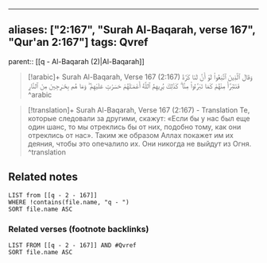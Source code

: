 
---
aliases: ["2:167", "Surah Al-Baqarah, verse 167", "Qur'an 2:167"]
tags: Qvref
---

parent:: [[q - Al-Baqarah (2)|Al-Baqarah]]

> [!arabic]+ Surah Al-Baqarah, Verse 167 (2:167)
> <span class="quran-arabic">وَقَالَ ٱلَّذِينَ ٱتَّبَعُوا۟ لَوْ أَنَّ لَنَا كَرَّةً فَنَتَبَرَّأَ مِنْهُمْ كَمَا تَبَرَّءُوا۟ مِنَّا ۗ كَذَٰلِكَ يُرِيهِمُ ٱللَّهُ أَعْمَـٰلَهُمْ حَسَرَٰتٍ عَلَيْهِمْ ۖ وَمَا هُم بِخَـٰرِجِينَ مِنَ ٱلنَّارِ</span>
^arabic

> [!translation]+ Surah Al-Baqarah, Verse 167 (2:167) - Translation
> Те, которые следовали за другими, скажут: «Если бы у нас был еще один шанс, то мы отреклись бы от них, подобно тому, как они отреклись от нас». Таким же образом Аллах покажет им их деяния, чтобы это опечалило их. Они никогда не выйдут из Огня.
^translation



## Related notes
```dataview
LIST from [[q - 2 - 167]]
WHERE !contains(file.name, "q - ")
SORT file.name ASC
```

### Related verses (footnote backlinks)
```dataview
LIST FROM [[q - 2 - 167]] AND #Qvref
SORT file.name ASC
```

